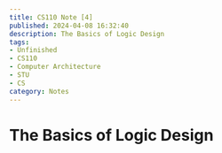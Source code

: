 ```yaml
---
title: CS110 Note [4]
published: 2024-04-08 16:32:40
description: The Basics of Logic Design
tags:
- Unfinished
- CS110
- Computer Architecture
- STU
- CS
category: Notes
---
```



# The Basics of Logic Design

